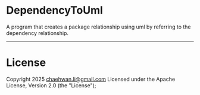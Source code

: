 # DependencyToUml
A program that creates a package relationship using uml by referring to the dependency relationship.

---
# License
Copyright 2025 chaehwan.li@gmail.com
Licensed under the Apache License, Version 2.0 (the "License");
